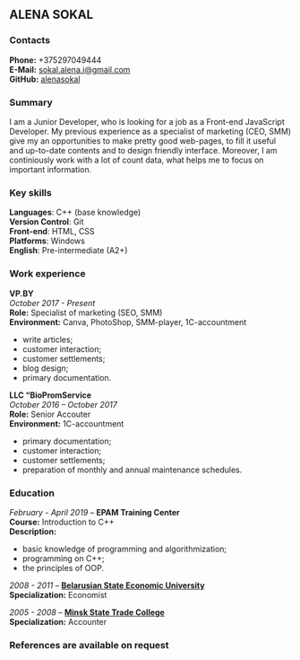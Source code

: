 ## ALENA SOKAL

### Contacts

**Phone:**   +375297049444  
**E-Mail:**  sokal.alena.i@gmail.com  
**GitHub:**  [alenasokal](https://github.com/alenasokal)  

### Summary

I am a Junior Developer, who is looking for a job as a Front-end JavaScript Developer. My previous experience as a specialist of marketing (CEO, SMM) give my an opportunities to make pretty good web-pages, to fill it useful and up-to-date contents and to design friendly interface. Moreover, I am continiously work with a lot of count data, what helps me to focus on important information.

### Key skills

**Languages**:         C++ (base knowledge)  
**Version Control**:   Git  
**Front-end**:         HTML, CSS  
**Platforms**:         Windows  
**English**:           Pre-intermediate (A2+)  

### Work experience

**VP.BY**  
_October 2017 - Present_  
**Role:** Specialist of marketing (SEO, SMM)  
**Environment:** Canva, PhotoShop, SMM-player, 1C-accountment

- write articles;
- customer interaction;
- customer settlements;
- blog design;
- primary documentation.  

**LLC “BioPromService**  
_October 2016 – October 2017_  
**Role:** Senior Accouter  
**Environment:** 1C-accountment  

- primary documentation;
- customer interaction;
- customer settlements;
- preparation of monthly and annual maintenance schedules.  

### Education

_February - April 2019_ – **EPAM Training Center**  
**Course:** Introduction to C++  
**Description:**

- basic knowledge of programming and algorithmization;
- programming on C++;
- the principles of OOP.  

_2008 - 2011_ – **[Belarusian State Economic University](http://bseu.by/english/)**  
**Specialization:** Economist  

_2005 - 2008_ – **[Minsk State Trade College](http://www.mgtk.by/)**  
**Specialization:** Accounter

### References are available on request

